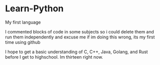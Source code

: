 # Learn-Python
My first language


I commented blocks of code in some subjects so i could delete them and run them independently and excuse me if im doing this wrong, its my first time using github


I hope to get a basic understanding of C, C++, Java, Golang, and Rust before I get to highschool. Im thirteen right now.
